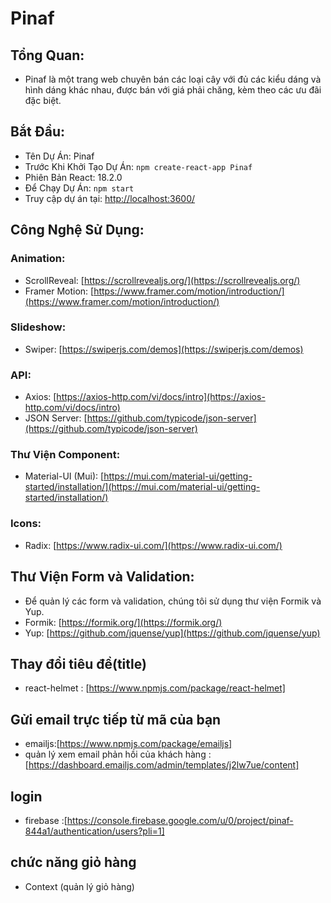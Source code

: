 # Pinaf

## Tổng Quan:

- Pinaf là một trang web chuyên bán các loại cây với đủ các kiểu dáng và hình dáng khác nhau, được bán với giá phải chăng, kèm theo các ưu đãi đặc biệt.

## Bắt Đầu:

- Tên Dự Án: Pinaf
- Trước Khi Khởi Tạo Dự Án: `npm create-react-app Pinaf`
- Phiên Bản React: 18.2.0
- Để Chạy Dự Án: `npm start`
- Truy cập dự án tại: [http://localhost:3600/](http://localhost:3600/)

## Công Nghệ Sử Dụng:

### Animation:

- ScrollReveal: [https://scrollrevealjs.org/](https://scrollrevealjs.org/)
- Framer Motion: [https://www.framer.com/motion/introduction/](https://www.framer.com/motion/introduction/)

### Slideshow:

- Swiper: [https://swiperjs.com/demos](https://swiperjs.com/demos)

### API:

- Axios: [https://axios-http.com/vi/docs/intro](https://axios-http.com/vi/docs/intro)
- JSON Server: [https://github.com/typicode/json-server](https://github.com/typicode/json-server)

### Thư Viện Component:

- Material-UI (Mui): [https://mui.com/material-ui/getting-started/installation/](https://mui.com/material-ui/getting-started/installation/)

### Icons:

- Radix: [https://www.radix-ui.com/](https://www.radix-ui.com/)

## Thư Viện Form và Validation:

- Để quản lý các form và validation, chúng tôi sử dụng thư viện Formik và Yup.
- Formik: [https://formik.org/](https://formik.org/)
- Yup: [https://github.com/jquense/yup](https://github.com/jquense/yup)

## Thay đổi tiêu đề(title)

- react-helmet : [https://www.npmjs.com/package/react-helmet]

## Gửi email trực tiếp từ mã của bạn

- emailjs:[https://www.npmjs.com/package/emailjs]
- quản lý xem email phản hồi của khách hàng : [https://dashboard.emailjs.com/admin/templates/j2lw7ue/content]

## login

- firebase :[https://console.firebase.google.com/u/0/project/pinaf-844a1/authentication/users?pli=1]

## chức năng giỏ hàng

- Context (quản lý giỏ hàng)
